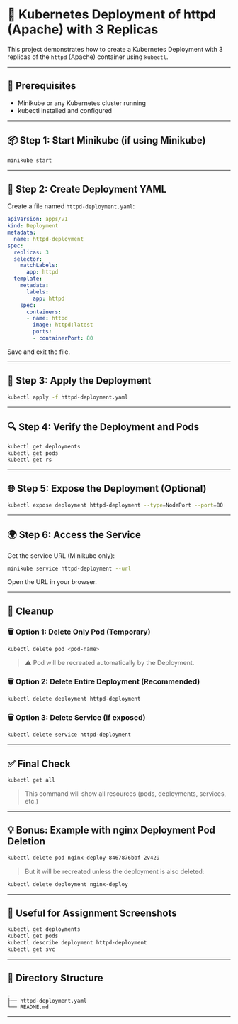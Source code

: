 # 🚀 Kubernetes Deployment of httpd (Apache) with 3 Replicas

This project demonstrates how to create a Kubernetes Deployment with 3 replicas of the `httpd` (Apache) container using `kubectl`.

---

## 🧰 Prerequisites

- Minikube or any Kubernetes cluster running
- kubectl installed and configured

---

## 📦 Step 1: Start Minikube (if using Minikube)

```bash
minikube start
```

---

## 📄 Step 2: Create Deployment YAML

Create a file named `httpd-deployment.yaml`:

```yaml
apiVersion: apps/v1
kind: Deployment
metadata:
  name: httpd-deployment
spec:
  replicas: 3
  selector:
    matchLabels:
      app: httpd
  template:
    metadata:
      labels:
        app: httpd
    spec:
      containers:
      - name: httpd
        image: httpd:latest
        ports:
        - containerPort: 80
```

Save and exit the file.

---

## 🚀 Step 3: Apply the Deployment

```bash
kubectl apply -f httpd-deployment.yaml
```

---

## 🔍 Step 4: Verify the Deployment and Pods

```bash
kubectl get deployments
kubectl get pods
kubectl get rs
```

---

## 🌐 Step 5: Expose the Deployment (Optional)

```bash
kubectl expose deployment httpd-deployment --type=NodePort --port=80
```

---

## 🌍 Step 6: Access the Service

Get the service URL (Minikube only):

```bash
minikube service httpd-deployment --url
```

Open the URL in your browser.

---

## 🧹 Cleanup

### 🗑️ Option 1: Delete Only Pod (Temporary)

```bash
kubectl delete pod <pod-name>
```

> ⚠️ Pod will be recreated automatically by the Deployment.

### 🗑️ Option 2: Delete Entire Deployment (Recommended)

```bash
kubectl delete deployment httpd-deployment
```

### 🗑️ Option 3: Delete Service (if exposed)

```bash
kubectl delete service httpd-deployment
```

---

## ✅ Final Check

```bash
kubectl get all
```

> This command will show all resources (pods, deployments, services, etc.)

---

## 💡 Bonus: Example with nginx Deployment Pod Deletion

```bash
kubectl delete pod nginx-deploy-8467876bbf-2v429
```

> But it will be recreated unless the deployment is also deleted:

```bash
kubectl delete deployment nginx-deploy
```

---

## 📸 Useful for Assignment Screenshots

```bash
kubectl get deployments
kubectl get pods
kubectl describe deployment httpd-deployment
kubectl get svc
```

---

## 📁 Directory Structure

```
.
├── httpd-deployment.yaml
└── README.md
```

---


